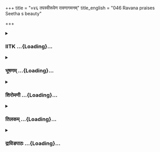 +++
title = "०४६ तपस्वीरूपेण रावणागमनम्"
title_english = "046 Ravana praises Seetha s beauty"

+++
<div caption="श्रीराम-हरिसीताराममूर्ति-घनपाठिभ्यां वचनम्" class="audioEmbed" src="https://archive.org/download/Ramayana-recitation-Sriram-harisItArAmamUrti-Ghanapaati-v2/Kanda_3/Kanda_3_ARK-046-Thapasvi_Roopena_Ravana_Agamanam.mp3"></div>

<div class="js_include collapsed" newlevelforh1="3" title="IITK" unfilled url="/purANam/rAmAyaNam/audIchya-pAThaH/iitk/3_araNyakANDam/04-sItApaharaNam/046_tapasvIrUpeNa_rAvaNAgamanam.md">
<details><summary><h3>IITK ...{Loading}...</h3></summary>

Lakshmana departs from the hermitage -- Ravana arrives in a saint's
robes -- praises Sita and enquires of her -- Sita reveals details about
her family to Ravana.



#### श्लोकः
##### मूलम्
तया परुषमुक्तस्तु कुपितो राघवानुजः।  
स विकाङ्क्षन्भृशं रामं प्रतस्थे नचिरादिव॥3.46.1॥

##### शब्दार्थः
तया by her, परुषम् harsh, उक्तः said, सः he, राघवानुजः brother of Rama, कुपितः angry, भृशम् very much, विकांक्षन्  wished, न चिरादिव very soon, रामम् to Rama, प्रतस्थे  went.

##### आङ्ग्लानुवादः
Lakshmana, brother of Rama, hurt by the harsh words of Sita, hastened with Rama's wellbeing in mind.



#### श्लोकः
##### मूलम्
तदासाद्य दशग्रीवः क्षिप्रमन्तरमास्थितः।  
अभिचक्राम वैदेहीं परिव्राजकरूपधृक्॥3.46.2॥

##### शब्दार्थः
अन्तरम् inside, आस्थितः in hiding, दशग्रीवः tenheaded Ravana, तत् there, आसाद्य assuming, परिव्राजकरूपधृक् assuming the form of a wandering mendicant, वैदेहीम् to Vaidehi, अभिचक्राम approached.

##### आङ्ग्लानुवादः
The tenheaded Ravana who was in hiding assumed the guise of a wandering mendicant and approached Sita.



#### श्लोकः
##### मूलम्
श्लक्ष्णकाषायसंवीतश्शिखी छत्री उपानही।  
वामे चांसेऽवसज्याथ शुभे यष्टिकमण्डलू॥3.46.3॥  
परिव्राजकरूपेण वैदेहीमन्वपद्यत।

##### शब्दार्थः
अथ then, श्लक्ष्णकाषायसंवीतः wearing fine orange robes, शिखी with knotted hair on the head, छत्री with a parasol, उपानही wearing sandals, वामे अंसे on his left shoulder, शुभे  
auspicious, यष्टिकमण्डलू staff and water pot, आसज्य hung to the shoulder, परिव्राजकरूपेण as  a mendicant, वैदेहीम् to Vaidehi, अन्वपद्यत walked towards.

##### आङ्ग्लानुवादः
And then Ravana wearing fine orange robes, with hair knotted on the head, carrying a parasol, wearing sandals, hanging a kamandalu (waterpot), and a staff on the auspicious left shoulder walked towards Vaidehi like a mendicant.



#### श्लोकः
##### मूलम्
तामाससादातिबलो भ्रातृभ्यां रहितां वने॥3.46.4॥  
रहितां चन्द्रसूर्याभ्यां सन्ध्यामिव महत्तमः।

##### शब्दार्थः
अतिबलः mighty Ravana, वने in the forest, भ्रातृभ्याम् with both brothers, रहिताम् in the absence of, ताम् them, चन्द्रसूर्याभ्याम् by both Sun and Moon, सन्ध्याम् in the evening twilight, महत् great, तमः इव like darkness, आससाद reached.

##### आङ्ग्लानुवादः
Mighty Ravana approached Sita deprived of both the brothers, Like darkness encompasses the evening twilight in the absence of the Sun and the Moon.



#### श्लोकः
##### मूलम्
तामपश्यत्ततो बालां रामपत्नीं यशस्विनीम्॥3.46.5॥  
रोहिणीं शशिना हीनां ग्रहवद्भृशदारुणः।

##### शब्दार्थः
ततः then, भृशदारुणः extremely cruel, यशस्विनीम् illustrious lady, रामपत्नीम् Rama's wife, बालाम् young lady, ताम् her, शशिना Moon, हीनाम् without, रोहिणीम्  at  Rohini, ग्रहवत् like planet Ketu, अपश्यत् gazed.

##### आङ्ग्लानुवादः
The extremely cruel Ravana saw the illustrious young wife of Rama just as Ketu looks at Rohini star in the absence of the Moon.



#### श्लोकः
##### मूलम्
तमुग्रतेजःकर्माणं जनस्थानरूहा द्रुमाः॥3.46.6॥  
समीक्ष्य सम्प्रकम्पन्ते न प्रवाति च मारुतः।

##### शब्दार्थः
उग्रतेजःकर्माणम् of ferocious activities, तम् him, समीक्ष्य  saw, जनस्थानरुहाः at Janasthana, महाद्रुमाः huge trees, सम्प्रकम्पन्ते  shaken up, मारुतः च even the wind, न प्रवाति blows not.

##### आङ्ग्लानुवादः
Seeing the ferocious Ravana, the huge trees at Janasthana shook vidently. Even the wind ceased to blow.



#### श्लोकः
##### मूलम्
शीघ्रस्रोताश्च तं दृष्ट्वा वीक्षन्तं रक्तलोचनम्॥3.46.7॥  
स्तिमितं गन्तुमारेभे भयाद्गोदावरी नदी।

##### शब्दार्थः
शीघ्रस्रोताः swiftflowing, गोदावरीनदी river Godavari, रक्तलोचनम् bloodred eyes, वीक्षन्तम् looked at, तम् him, दृष्ट्वा on seeing, भयात् out of fear, स्तिमितम् slow, गन्तुम् आरेभे started flowing

##### आङ्ग्लानुवादः
Seeing Ravana with his bloodred eyes, the swiftflowing river Godavari slowed down out of fear.



#### श्लोकः
##### मूलम्
रामस्य त्वन्तरप्रेप्सुर्दशग्रीवस्तदन्तरे॥3.46.8॥  
उपतस्थे च वै देहीं भिक्षुरूपेण रावणः।

##### शब्दार्थः
रामस्य Rama's, अन्तरप्रेप्सुः waiting for a chance, दशग्रीवः tenheaded, रावणः Ravana, तदन्तरे  in his absence, भिक्षुरूपेण disguised in the form of a mendicant, वैदेहीम् to Vaidehi, उपतस्थे went close.

##### आङ्ग्लानुवादः
The tenheaded Ravana who was waiting for Rama's absence now got it. Disguised as a mendicant he stepped toward to where Sita was.



#### श्लोकः
##### मूलम्
अभव्यो भव्यरूपेण भर्तारमनुशोचतीम्॥3.46.9॥  
अभ्यवर्तत वैदेहीं चित्रामिव शनैश्चरः।

##### शब्दार्थः
अभव्यः evil one, भर्तारम् about husband, अनुशोचतीम्  worried , वैदेहीम् to Vaidehi, भव्यरूपेण disguised like a holy man, शनैश्चरः like the Saturn moving to, चित्रामिव towards Chitra , अभ्यवर्तत stood near.

##### आङ्ग्लानुवादः
The evilminded Ravana in the guise of a holy man, like Saturn moves towards Chitra  
star, came close to Sita who was brooding over her husband.



#### श्लोकः
##### मूलम्
स पापो भव्यरूपेण तृणैः कूप इवावृतः॥3.46.10॥  
अतिष्ठत्प्रेक्ष्य वैदेहीं रामपत्निं यशस्विनीम्।

##### शब्दार्थः
कूपः well, तृणै by grass, भव्यरूपेण disguised like a holy man, आवृतः concealed, इव like, सः he, पापः that sinner, यशस्विनीम् illustrious, रामपत्नीम् Rama's wife, वैदेहीम् Vaidehi, प्रेक्ष्य after seeing, अतिष्ठत् stood.

##### आङ्ग्लानुवादः
Just like a well is concealed by an overgrowth of grass, Ravana guised as a holy man stood looking at illustrious Sita, the wife of Rama.



#### श्लोकः
##### मूलम्
शुभां रुचिरदन्तोष्ठीं पूर्णचन्द्रनिभाननाम्॥3.46.11॥  
आसीनां पर्णशालायां बाष्पशोकाभिपीडिताम्।  
स तां पद्मपलाशाक्षीं पीतकौशेयवासिनीम्॥3.46.12॥  
अभ्यगच्छत वैदेहीं दुष्टचेता निशाचरः।

##### शब्दार्थः
दुष्टचेताः wicked, सः निशाचरः that nightwalker, शुभाम् auspicious lady, रुचिरदन्तोष्ठीम् lwith lovely teeth and lips, पूर्णचन्द्रनिभाननाम् face like the fullmoon, पर्णशालायाम् in the cottage, आसीनाम् seated, बाष्पशोकाभिपीडिताम् tormented by tears of grief, पद्मपलाशाक्षीम् eyes like lotus petals, पीतकौशेयवासिनीम् clad in yellow silk, तां वैदेहीम् that Vaidehi, अभ्यगच्छत came close.

##### आङ्ग्लानुवादः
The wicked demon came close to that auspicious princess from Videha sitting in the cottage Her face was like the full moon. Her teeth and lips were lovely. She was clad in yellow silk. Her eyes were like lotus petals tormented by tears of grief.



#### श्लोकः
##### मूलम्
स मन्मथशराविष्टो ब्रह्मघोषमुदीरयन्॥3.46.13॥  
अब्रवीत्प्रश्रितं वाक्यं रहिते राक्षसाधिपः।

##### शब्दार्थः
मन्मथशराविष्टः struck by the arrows of the god of love, सः राक्षसाधिपः that lord of the demons, ब्रह्मघोषम् chanting from the Vedas, उदीरयन् while chanting, रहिते in a solitary spot, प्रश्रितम् humbly, वाक्यम् these words, अब्रवीत् spoke.

##### आङ्ग्लानुवादः




#### श्लोकः
##### मूलम्
तामुत्तमां स्त्रियं लोके पद्महीनामिव श्रियम्॥3.46.14॥  
विभ्राजमानां वपुषा रावणः प्रशशंस ह।

##### शब्दार्थः
लोके in the world, उत्तमाम् the best, स्त्रियम् lady, पद्महीनाम् without a lotus, श्रियम् इव like goddess of wealth, वपुषा with her body, विभ्राजमानाम् shining, ताम् her, रावणः Ravana, प्रशशंस ह he praised.

##### आङ्ग्लानुवादः
Sita was the most lovely lady of the world shining in beauty. She was like the goddess of wealth (Laxmi) without her lotus. Ravana praised her thusः



#### श्लोकः
##### मूलम्
का त्वं काञ्चनवर्णाभे पीतकौशेयवासिनि॥3.46.15॥  
कमलानां शुभां मालां पद्मिनीव हि बिभ्रती।

##### शब्दार्थः
काञ्चनवर्णाभे of golden hue, पीतकौशेयवासिनि clad in yellow silk, पद्मिनीव like a lotus pond, कमलानाम् of lotuses, शुभाम् auspicious, मालाम् garland, बिभ्रती wearing, त्वम् you, का who are you?

##### आङ्ग्लानुवादः
Who are you with a golden complexion, clad in yellow silk, and looking like a lotuspond and wearing an auspicious lotus garland?



#### श्लोकः
##### मूलम्
ह्रीः कीर्तिः श्रीश्शुभा लक्ष्मीरप्सरा वा शुभानने॥3.46.16॥  
भूतिर्वा त्वं वरारोहे रतिर्वा स्वैरचारिणी।

##### शब्दार्थः
शुभानने lady of beautiful face, वरारोहे with lovely things, त्वम् you, ह्रीः shyness personified, कीर्तिः goddess of fame, शुभा auspicious, श्रीः or goddess of wealth, लक्ष्मीः or Lakshmi,  
अप्सरा वा  or apsara?, भूतिर्वा Bhuti, goddess of fortune, स्वैरचारिणी Rati who makes at will freely, रतिर्वा or Rati, golden of love.

##### आङ्ग्लानुवादः
O lady with a beautiful face, with lovely thighs, are you 'hri', shyness personified? Are you the auspicious lovely Lakshmi, the  goddess of wealth? Are you the goddess of fame? Are you an apsara? Are you Bhuti, the goddess of fortune? Or are you Rati, the goddess of love moving at your free will ?



#### श्लोकः
##### मूलम्
समाश्शिखरिणस्स्निग्धाः पाण्डुरा दशनास्तव॥3.46.17॥  
विशाले विमले नेत्रे रक्तान्ते कृष्णतारके।

##### शब्दार्थः
दशनाः teeth, समाः even, शिखरिणः pointed, स्निग्धाः shining, तव your, पाण्डुराः pale white, नेत्रे eyes, विशाले large, विमले clear, रक्तान्ते having reddish tinge, कृष्णतारके having dark pupils.

##### आङ्ग्लानुवादः
Your teeth are even and pointed, white and beautiful.Your eyes are large and clear and sparkling with dark pupils with a red tinge at the corner.



#### श्लोकः
##### मूलम्
विशालं जघनं पीनमूरू करिकरोपमौ॥3.46.18॥  
एतावुपचितौ वृत्तौ संहतौ सम्प्रवल्गितौ।  
पीनोन्नतमुखौ कान्तौ स्निग्धौ तालफलोपमौ॥3.46.19॥  
मणिप्रवेकाभरणौ रुचिरौ ते पयोधरौ।

##### शब्दार्थः
विशालम् big, जघनम् hips, पीनम् stout, ऊरू thighs, करिकरोपमौ like the elephant's trunk, ते your, एताः these two, मणिप्रवेकाभरणौ adorned with gems, पयोधरौ breasts, उपचितौ wellformed, वृत्तौ round, संहतौ coming together, सम्प्रवल्गितौ drooping due to weight, पीनोन्नतमुखौ  are stout and nipples projecting, कान्तौ shining, स्निग्धौ delightful, तालफलोपमौ like two palm friuts, रुचिरौ adding beauty.

##### आङ्ग्लानुवादः
Your big hips are stout and strong, Your smooth thighs are like the trunk of an elephant, your breasts adorned with gems, are round and robust like palm fruits and drooping with heaviness with projected stiff nipples, shining and delightful, adding beauty.



#### श्लोकः
##### मूलम्
चारुस्मिते चारुदति चारुनेत्रे विलासिनि॥3.46.20॥  
मनो हरसि मे कान्ते नदी कूलमिवाम्भसा।  
करान्तमितमध्यासि सुकेशी संहतस्तनी॥3.46.21॥

##### शब्दार्थः
चारुस्मिते lady  with an elegant smile, चारुदति lady of lovely teeth, चारुनेत्रे beautiful eyes, विलासिनि lovely lady, कान्ते attractive lady, नदी river, अम्भसा with water, कूलमिव like a river bank, मे my, मनः mind, हरसि  capturing, करान्तमितमध्या  slender waist could be compassed with fist, सुकेशी of beautiful hair, संहतस्तनी breasts rubbing agaist each other, असि you are.

##### आङ्ग्लानुवादः
O lady with an elegant smile, beautiful teeth, lovely  eyes you are enticing.Your slender waist can be compassed by my fist.Your hair is beautiful and your large breasts are rubbing against each other.You are capturing my mind  just as the flow of water in a river  touches its banks.



#### श्लोकः
##### मूलम्
नैव देवी न गन्धर्वी न यक्षी न च किन्नरी।  
नैवंरूपा मया नारी दृष्टपूर्वा महीतले॥3.46.22॥

##### शब्दार्थः
मया by  me, महीतले on this earth, एवं रूपा such a beauty, नारी lady, न दृष्टपूर्वा not seen earlier, देवी O goddess, नैव neither, गन्धर्वी gandharva woman, न not even, यक्षी yakshi, न not, किन्नरी kinnera woman.

##### आङ्ग्लानुवादः
O beautiful lady I have not seen such a beauty earlier either among goddesses or among gandharavis, or yakshis or even among kinneris.



#### श्लोकः
##### मूलम्
रूपमग्र्यं च लोकेषु सौकुमार्यं वयश्चते।  
इह वासश्च कान्तारे चित्तमुन्मादयन्ति मे॥3.46.23॥

##### शब्दार्थः
लोकेषु in the world, अग्र्यम् the best, ते your, रूपम् beauty, सौकुमार्यम् tenderness, वयश्च youth, इह here, कान्तारे in this forlorn forest, वासश्च living, मे my, चित्तम् heart, उन्मादयन्ति  
are maddening.

##### आङ्ग्लानुवादः
You are the most beautiful among women in the world. With all your tenderness and youth you are living in this forlorn forest. This maddens my heart.



#### श्लोकः
##### मूलम्
सा प्रतिक्राम भद्रं ते नैवं वस्तुमिहार्हसि।  
राक्षसानामयं वासो घोराणां कामरूपिणाम्॥3.46.24॥

##### शब्दार्थः
सा such a lady, प्रतिक्राम move out, ते of yours, भद्रम् safety, इह here, एवम् in this way, वस्तुम् to reside, न अर्हसि not proper, अयम् this is, घोराणाम् horrible, कामरूपिणाम् who can change their form at will, राक्षसानाम् of demons, वासः dwelling place.

##### आङ्ग्लानुवादः
It is not safe for a lady like you to reside here. Move out at once. This is only fit for the dwelling of horrible demons who can change their form at will.



#### श्लोकः
##### मूलम्
प्रासादाग्राणि रम्याणि नगरोपवनानि च।  
सम्पन्नानि सुगन्धीनि युक्तान्याचरितुं त्वया॥3.46.25॥

##### शब्दार्थः
प्रासादाग्राणि terraces of palaces, रम्याणि beautiful, सम्पन्नानि luxurious, सुगन्धीनि fragrant, नगरोपवनानि च city gardens, त्वया yourself, आचरितुम् to stroll, युक्तानि deserve.

##### आङ्ग्लानुवादः
You deserve to stroll in the terraces of palaces, in beautiful, luxurious and fragrant city gardens.



#### श्लोकः
##### मूलम्
वरं माल्यं वरं भोज्यं वरं वस्त्रं च शोभने।  
भर्तारं च वरं मन्ये त्वद्युक्तमसितेक्षणे॥3.46.26॥

##### शब्दार्थः
असितेक्षणे  black eyed lady, शोभने O beauty, वरम् best of, माल्यम् garlands, वरम् best of, भोज्यम् food, वरम् best of, वस्त्रम् clothes, वरम् choicest, भर्तारं च and husband, त्वद्युक्तम् suitable for you, मन्ये I think.

##### आङ्ग्लानुवादः
O beautiful, blackeyed lady, I think you deserve the best of garlands, best of food,  
and clothes and a suitable husband.



#### श्लोकः
##### मूलम्
का त्वं भवसि रुद्राणां मरुतां वा वरानने।  
वसूनां वा वरावोहे देवता प्रतिभासि मे॥3.46.27॥

##### शब्दार्थः
वरानने O beautiful lady, वरारोहे O with beautiful buttocks lady, त्वम् you, का भवसि who are you, रुद्राणाम् among Rudras, मरुतां वा or Maruta's, वसूनां वा or Vasus, मे to me, देवता goddess, प्रतिभासि you appear.

##### आङ्ग्लानुवादः
O best of women O lady with beautiful buttocks  can you be one  of the Rudras or Maruts or Vasus? To me, you appear like a goddess.



#### श्लोकः
##### मूलम्
नेह गच्छन्ति गन्धर्वा न देवा न च किन्नराः।  
राक्षसानामयं वासः कथं नु त्वमिहागता॥3.46.28॥

##### शब्दार्थः
इह here, गन्धर्वाः gandharva, न गच्छन्ति do not go this way, देवाः gods, न not, किन्नराः च and kinnara, न not, अयम् this is, राक्षसानाम् for demons, वासः dwelling place, त्वम् you, कथम् how, इह here, आगता came?

##### आङ्ग्लानुवादः
Neither gandharvas, nor kinnaras, nor gods move here. This is only a dwelling place for the demons. How did you come here ?



#### श्लोकः
##### मूलम्
इह शाखामृगास्सिंहा द्वीपिव्याघ्रमृगास्तथा।  
ऋक्षास्तरक्षवः कङ्काः कथं तेभ्यो न बिभ्यसि॥3.46.29॥

##### शब्दार्थः
इह here, शाखामृगाः monkeys, सिंहाः lions, द्वीपिव्याघ्रमृगाः panthers, tigers and other wild animals, तथा so also, ऋक्षाः bears, तरक्षवः hyenas, कङ्काः Kanka birds, तेभ्यः by them, कथम् how is it, न बिभ्यसि you are not frightened.

##### आङ्ग्लानुवादः
There are monkeys, lions, panthers, tigers, hyenas, bears, kanka birds and other wild animals here. How is it that you are not afraid of them?



#### श्लोकः
##### मूलम्
मदान्वितानां घोराणां कुञ्जराणां तरस्विनाम्।  
कथमेका महारण्ये न बिभेषि वरानने॥3.46.30॥

##### शब्दार्थः
वरानने beautiful lady, महारण्ये in dense woods, मदान्वितानाम्  in rut, घोराणाम् fierce, तरस्विनाम् swift and powerful, कुञ्जराणाम् of elephants, एका alone, कथम् how, न बिभेषि are you not scared of them?

##### आङ्ग्लानुवादः
O Charming lady how is it that although alone you are not afraid of the dreadful, swift, powerful wild animals like elephants in rut ?



#### श्लोकः
##### मूलम्
कासि कस्य कुतश्चित्त्वं किं निमित्तं च दण्डकान्।  
एका चरसि कल्याणि घोरान्राक्षससेवितान्॥3.46.31॥

##### शब्दार्थः
कल्याणि O auspicious lady, त्वम् you, का असि who are you, कस्य to whose, कुतश्चित् where did you come from ?, राक्षससेवितान् inhabited by demons, घोरान् terrible, दण्डकान् Dandaka, एका alone, किं निमित्तम् for what reason, चरसि you roam.

##### आङ्ग्लानुवादः
Who are you, O auspicious lady ? Who are your people? Why are you here? From where have you come? For what reason are you going about alone in this fierce Dandaka tract, inhabited by demons?



#### श्लोकः
##### मूलम्
इति प्रशस्ता वैदेही रावणेन दुरात्मना।  
द्विजातिवेशेण हि तं दृष्ट्वा रावणमागतम्॥3.46.32॥  
सर्वैरतिथिसत्कारैः पूजयामास मैथिली।

##### शब्दार्थः
दुरात्मना by the villain, रावणेन by Ravana, इति thus, प्रशस्ता praised, मैथिली Maithili, वैदेही princess of Videha, द्विजातिवेशेण in the guise of a brahmin, आगतम् come, तं रावणम् that Ravana, दृष्ट्वा after seeing, सर्वैः with all, अतिथिसत्कारैः  with hospitality, पूजयामास  honoured him.

##### आङ्ग्लानुवादः
Seeing Ravana, a villain in the guise of a brahmin praising her, Sita, the princess of  
Videha, honoured him with all hospitality.



#### श्लोकः
##### मूलम्
उपनीयासनं पूर्वं पाद्येनाभिनिमन्त्र्य च॥3.46.33॥  
अब्रवीत्सिद्धमित्येव तदा तं सौम्यदर्शनम्।

##### शब्दार्थः
तदा then, पूर्वम् first, आसनम् seat, उपनीय brought, पाद्येन water for his feet, अभिनिमन्त्र्य  च and inviting (for food), सौम्यदर्शनम् lovelylooking, तम् to him, सिद्धम् food ready, इत्येव  in this way, अब्रवीत् said.

##### आङ्ग्लानुवादः
She offered the handsome guest a seat first and then water for washing his feet with, and then invited him for food.



#### श्लोकः
##### मूलम्
द्विजातिवेषेण समीक्ष्य मैथिली समागतं पात्रकुसुम्भधारिणम्।  
अशक्यमुद्वेष्टुमपायदर्शनम् न्यमन्त्रयद्ब्राह्मणवत्तदाङ्गना॥3.46.34॥

##### शब्दार्थः
तदा then, मैथिली Maithili, अङ्गना lady, द्विजातिवेशेण in the guise of a brahmin, समागतम् having come, पात्रकुसुम्भधारिणम् holding a bottlegourd as a begging bowl, उद्वेष्टुम् to hate, अशक्यम् not possible, अपायदर्शनम् dangerous intention, ब्राह्मणवत् brahmin, न्यमन्त्रयत् she invited.

##### आङ्ग्लानुवादः
Sita, being a lady, was unable to doubt him since he came in the guise of a brahmin, holding a bottlegourd and a begging bowl. Without knowing his illintention she invited him in, mistaking him for a brahmin.



#### श्लोकः
##### मूलम्
इयं बृसी ब्राह्मण काममास्यतामिदं च पाद्यं प्रतिगृह्यतामिति।  
इदं च सिद्धं वनजातमुत्तमं त्वदर्थमव्यग्रमिहोपभुज्यताम्॥3.46.35॥

##### शब्दार्थः
ब्राह्मण O brahmin, इयम् this is, बृसी the seat of an ascetic, कामम् freely, आस्यताम् be seated, इदम् this is, पाद्यम् water for washing feet, प्रतिगृह्यताम् please take, इति these, इदम् this is, उत्तमम् best, वनजातम् available in the forest, त्वदर्थम् for you, सिद्धम् kept ready, इह here, अव्यग्रम् without hesitation, उपभुज्यताम् please eat.

##### आङ्ग्लानुवादः
O brahmin, here is the seat for you. Feel free to sit. Here is water to wash your feet with. This is the best of food for you collected from the forest. Please partake this without hesitation.



#### श्लोकः
##### मूलम्
निमन्त्र्यमाणः प्रतिपूर्णभाषिणीं नरेन्द्रपत्नीं प्रसमीक्ष्य मैथिलीम्।  
प्रसह्य तस्याहरणे धृतं मनः समर्पयत्स्वात्मवधाय रावणः॥3.46.36॥

##### शब्दार्थः
निमन्त्र्यमाणः as he was being invited, रावणः Ravana, प्रतिपूर्णभाषिणीम् softspoken, नरेन्द्रपत्नीम् wife of the king, मैथिलीम् Maithili, प्रसमीक्ष्य looking at her, स्वात्मवधाय for his own destruction, प्रसह्य forcibly, तस्याः her, हरणे to abduct, मनः set his mind, धृतम् intent upon, समर्पयत् presented.

##### आङ्ग्लानुवादः
Ravana was observing the princess from Mithila, wife of a king inviting him  and speaking to him in cordial manner. Looking at her, he resolved to  abduct her forcibly, inviting his own death.



#### श्लोकः
##### मूलम्
ततः सुवेषं मृगयागतं पतिं प्रतीक्षमाणा सहलक्ष्मणं तदा।  
विवीक्षमाणा हरितं ददर्श तन्महद्वनं नैव तु रामलक्ष्णौ॥3.46.37॥

##### शब्दार्थः
ततः then, सुवेषम् that beautiful form of Rama, मृगयागतम् gone to hunt the deer, सहलक्ष्मणम् along with Lakshmana, पतिम् husband, प्रतीक्षमाणा while waited, तदा then, विवीक्षमाणा  while she looked with eagerness, हरितम् green, तत् that, महत् dense, वनम् forest, ददर्श saw, रामलक्ष्मणौ तु for Rama and Lakshmana, नैव not seen.

##### आङ्ग्लानुवादः
Sita looked out for the beautiful figure of Rama who had gone to hunt the deer along with Lakshmana. Waiting eagerly for her husband, she only saw the vast stretch of green forest  but not Rama and Lakshmana.  

#### समाप्तिः
 श्रीमद्रामायणे वाल्मीकीय आदिकाव्ये अरण्यकाण्डे षट्चत्वारिंशस्सर्गः॥  
Thus ends the fortysixth sarga of Aranyakanda of the holy Ramayana the first epic composed by sage Valmiki.

</details>
</div>
<div class="js_include collapsed" newlevelforh1="3" title="भूषणम्" unfilled url="/purANam/rAmAyaNam/audIchya-pAThaH/TIkA/bhUShaNa_iitk/3_araNyakANDam/04-sItApaharaNam/046_tapasvIrUpeNa_rAvaNAgamanam.md">
<details><summary><h3>भूषणम् ...{Loading}...</h3></summary>



तया परुषमुक्तस्तु कुपितो राघवानुजः ।  

स विकांक्षन् भृशं रामं प्रतस्थे नचिरादिव  ॥  ३।४६।१  ॥   

अथ सीतायाः लक्ष्मणविषयपरुषभाषणफलं दर्शयत्येकादशभिः सर्गैः ।
रावणप्रलोभनमाह षट्चत्वारिंशे तया परुषमित्यादि । विकाङ्क्षन् अनिच्छन्नेव
राममुद्दिश्य प्रतस्थे । नचिरादिव अविलम्बितमेव । इवशब्दो वाक्यालङ्कार इति
वा । यद्वा नचिरादिव सीतात्यागासहिष्णुतया पादौ पश्चादाकर्षतः
रामप्राप्तित्वरा तु पुरतः कर्षतीतीवशब्दस्य भावः  ॥  ३।४६।१  ॥   

  

तदासाद्य दशग्रीवः क्षिप्रमन्तरमास्थितः ।  

अभिचक्राम वैदेहीं परिव्राजकरूपधृत्  ॥  ३।४६।२  ॥   

तदिति । आस्थितः अवकाशं प्रतीक्षमाणः स्थितो दशग्रीवः । तदेव अन्तरम्
अवकाशम् । आसाद्य वैदेहीम् अभिचक्राम आभिमुख्येनाजगाम । परिव्राजको भिक्षुः
तस्य रूपं लिङ्गं धारयतीति परिव्राजकरूपधृत्  ॥  ३।४६।२  ॥   

  

श्लक्ष्णकाषायसंवीतः शिखी छत्त्री उपानही ।  

वामे चांसे ऽवसज्याथ शुभे यष्टिकमण्डलू ।  

परिव्राजकरूपेण वैदीहीं समुपागमत्  ॥  ३।४६।३  ॥   

परिव्राजकलिङ्गान्याह श्लक्ष्णेति । शिखी अदन्तत्वाभावे ऽपि
व्रीह्यादित्वादिनिः । छत्त्रीत्यत्र वाक्यसन्धेरनित्यत्वेन यणभावः ।
उपानहीत्यत्र इनिरार्षः । यष्टिः त्रिदण्डम् । शिखीत्यनेन साहचर्यात् ।
अत्र धर्मप्रधानजनककुलनन्दियाः सीताया विश्वासाय धृतत्वादित्थमेव
यतिलिङ्गमिति दर्शितम् । तथाहाङ्गिराः "यतेर्लिङ्गं प्रवक्ष्यामि येनासौ
लक्ष्यते यतिः । बह्मसूत्रं त्रिदण्डं च वस्त्रं जन्तुनिवारणम् । शिक्यं
पात्रं बृसी चैव कौपीनं कटिवेष्टनम् । यस्यैतद्विद्यते लिङ्गं स यतिर्नेतरो
यतिः  ॥ " इति। परिव्राजकरूपेणेत्यनेन ब्रह्मसूत्रादिकमुक्तम्। समुपागमदिति
प्रतिपाद्यार्थभेदात् पुनः पुनः क्रियापदप्रयोगः  ॥  ३।४६।३  ॥   

  

तामाससादातिबलो भ्रातृभ्यां रहितां वने ।  

रहितां चन्द्रसूर्याभ्यां सन्ध्यामिव महत्तमः  ॥  ३।४६।४  ॥   

तामिति । भ्रातृभ्यां रामलक्ष्मणाभ्याम् । महत्तम इत्यभूतोपमा, सन्ध्यायां
महतस्तमसो ऽसम्भवात्  ॥  ३।४६।४  ॥   

  

तामपश्यत्ततो बालां रामपत्नीं यशस्विनीम् ।  

रोहिणीं शशिना हीनां ग्रहवद् भृशदारुणः  ॥  ३।४६।५  ॥   

तामिति । ग्रहः अङ्गारकः शनैश्चरो वा स रोहिणीमिव भृशदारुणो
रावणस्तामपश्यत् । यथा रोहिण्याः क्रूरग्रहवीक्षणं लोकानर्थकरं तथा रावणस्य
सीतावीक्षणमिति भावः  ॥  ३।४६।५  ॥   

  

तमुग्रं पापकर्माणं जनस्थानरुहा द्रुमाः ।  

समीक्ष्य न प्रकम्पन्ते न प्रवाति च मारुतः  ॥  ३।४६।६  ॥   

दारुणत्वं प्रकटयति तमुग्रमिति  ॥  ३।४६।६  ॥   

शीघ्रस्रोताश्च तं दृष्ट्वा वीक्षन्तं रक्तलोचनम् ।  

स्तिमितं गन्तुमारेभे भयाद्गोदावरी नदी  ॥  ३।४६।७  ॥   

शीघ्रस्रोताः शीघ्रप्रवाहा । वीक्षन्तं वीक्षमाणम् । स्तिमितमिति
क्रियाविशेषणम्  ॥  ३।४६।७  ॥   

  

रामस्य त्वन्तरप्रेप्सुर्दशग्रीवस्तदन्तरे ।  

उपतस्थे च वैदेहीं भिक्षुरूपेण रावणः  ॥  ३।४६।८  ॥   

रामस्येति । रामस्य अन्तरप्रेप्सुः विश्लेषान्वेषी । तदन्तरे तस्मिन्नवकाशे
। प्रथमं सीतामुद्दिश्य गमनम् अथाश्रमसमीपगमनं ततः सीतादर्शनं ततः
सन्निकर्षगमनमिति क्रमः  ॥  ३।४६।८  ॥   

  

अभव्यो भव्यरूपेण भर्तारमनुशोचतीम् ।  

अभ्यवर्तत वैदेहीं चित्रामिव शनैश्चरः  ॥  ३।४६।९  ॥   

अथाभिमुखगमनमाह अभव्य इति । अभव्यः दुर्जनः । भव्यरूपेण सुजनरूपेण ।
अनुशोचतीमिति आगमशासनस्यानित्यत्वान्नुमभावः  ॥  ३।४६।९  ॥   

  

स पापो भव्यरूपेण तृणैः कूप इवावृतः ।  

अतिष्ठत्प्रेक्ष्य वैदेहीं रामपत्नीं यशस्विनीम्  ॥  ३।४६।१०  ॥   

स इति । पापः अन्तः पापात्मा । भव्यरूपेम बाह्याकारेणोपलक्षितः  ॥  ३।४६।१०
 ॥   

  

शुभां रुचिरदन्तोष्ठीं पूर्णचन्द्रनिभाननाम् ।  

आसीनां पर्णशालायां बाष्पशोकाभिपीडिताम्  ॥  ३।४६।११  ॥   

स तां पद्मपलाशाक्षीं पीतकौशेयवासिनीम् ।  

अभ्यगच्छत वैदेहीं दुष्टचेता निशाचरः  ॥  ३।४६।१२  ॥   

बाष्पशोकाभिपीडितां रामार्तस्वरश्रवणेन बाह्यभ्यन्तरास्वास्थ्यवतीम् ।
पीतकौशेयं वस्ते इति पीतकौशेयवासिनीम् । णिन्यन्तात् ङीप् । अभ्यगच्छत
पूर्वस्मादपि सन्निकर्षं प्राप्तः  ॥  ३।४६।११,१२  ॥   

  

स मन्मथशराविष्टो ब्रह्मघोषमुदीरयन् ।  

अब्रवीत्प्रश्रितं वाक्यं रहिते राक्षसाधिपः  ॥  ३।४६।१३  ॥   

स इति । ब्रह्मघोषम् "उपनिषदमावर्तयेत्" इत्युक्तपरिव्राजकोचितवेदघोषम् ।
प्रश्रितं विनयान्वितम् । रहिते विजनप्रदेशे  ॥  ३।४६।१३  ॥   

  

तामुत्तमां स्त्रियं लोके पद्महीनामिव श्रियम् ।  

विभ्राजमानां वपुषा रावणः प्रशशंस ह  ॥  ३।४६।१४  ॥   

तामिति । लोके उत्तमां स्त्रियमित्यन्वयः । प्रश्रितं
वाक्यमब्रवीदित्यस्यैव विवरणं प्रशशंसेति  ॥  ३।४६।१४  ॥   

  

का त्वं काञ्चनवर्णाभे पीतकौशेयवासिनि ।  

कमलानां शुभां मालां पद्मिनीव हि बिभ्रती  ॥  ३।४६।१५  ॥   

काञ्चनवर्णाभे काञ्चनतुल्यवर्णे कमलानां मालां बिभ्रती पद्मिनीव स्थिता
पद्मतुल्यमुखनयनपाणिपादविशिष्टत्वादिति भावः  ॥  ३।४६।१५  ॥   

  

ह्रीः कीर्तिः श्रीः शुभा लक्ष्मीरप्सरा वा शुभानने ।  

भूतिर्वा त्वं वरारोहे रतिर्वा स्वैरचारिणी  ॥  ३।४६।१६  ॥   

ह्रीः विष्णुपत्नी भूमिः । "ह्रीश्च ते लक्ष्मीश्च पत्न्यौ" इति श्रुतेः ।
श्रीः कमला । लक्ष्मीः कान्त्यधिष्ठानदेवता । रतिः मन्मथस्त्री ।
स्वैरचारिणी स्वतन्त्रा  ॥  ३।४६।१६  ॥   

  

समाः शिखरिणः स्निग्धाः पाण्डरा दशनास्तव ।  

विशाले विमले नेत्रे रक्तान्ते कृष्णतारके  ॥  ३।४६।१७  ॥   

विशालं जघनं पीनमूरू करिकरोपमौ  ॥  ३।४६।१८  ॥   

समाः वैषम्यरहिताः । शिखराणि अग्राणि प्रशस्तानि सन्तीति शिखरिणः ।
प्रशंसायामिनिः । कुन्दकुड्मलवत् प्रशस्ताग्रा इत्यर्थः । स्निग्धाः मसृणाः
। रक्तान्ते रक्तरेखायुक्तान्ते । जघनं कटिपुरोभागः । "पश्चान्नितम्बः
स्त्रीकट्याः क्लीबे तु जघनं पुरः" इत्यमरः  ॥  ३।४६।१७,१८  ॥   

  

एतावुपचितौ वृत्तौ संहतौ सम्प्रवल्गितौ ।  

पीनोन्नतमुखौ कान्तौ स्निग्धौ तालफलोपमौ ।  

मणिप्रवेकाभरणै रुचिरौ ते पयोधरौ  ॥  ३।४६।१९  ॥   

एताविति । उपचितौ उन्नतौ । वृत्तौ वर्तुलौ । संहतौ अन्योन्यसंश्लिष्टौ ।
सम्यक् प्रकृष्टं वल्गितं चलनं ययोस्तौ सम्प्रवल्गितौ गुरुत्वौन्नत्याभ्यां
किञ्चिच्चलन्ताविव स्थितावित्यर्थः । पीनोन्नतमुखौ क्वचित् स्तनयोः पीनत्वे
ऽप्यग्रे औन्नत्यं पीनत्वं च न स्तः तथा न भवत इमौ किन्तु पीनम् उन्नतं च
मुखं ययोस्तौ । कान्तौ काम्यमानौ । मणिप्रवेकाभरणौ मणिप्रवेकाः
मणिश्रेष्ठाः । "प्रवेकानुत्तमोत्तमौ" इत्यमरः । ते मालात्मकाः आभरणं
ययोस्तौ । रुचुरौ शोभमानौ । सूक्ष्मतरकौशेयोत्तरीयचलनवशेन हठाद् दृष्टः
प्रकारो दुरात्मना वर्ण्यते  ॥  ३।४६।१९  ॥   

  

चारुस्मिते चारुदति चारुनेत्रे विलासिनि ।  

मनोहरसि मे कान्ते नदी कूलमिवाम्भसा  ॥  ३।४६।२०  ॥   

चारुस्मित इति । चारवो दन्ता यस्याः सा चारुदती । आर्षो दन्तस्य दत्रादेशः
छन्दोवद्भावेन "छन्दसी च" इति सूत्रेण समासान्तो दन्तस्य दत्रादेशो वा
"उगितश्च" इति ङीप् । समा इत्यादिना पूर्वोक्तस्य सामान्योक्तिरियं
चारुस्मितत्वनिर्वाहाय विलासो ऽम्भस्थानीयः अतो न न्यूनोपमा  ॥  ३।४६।२०
 ॥   

  

करान्तमितमध्यासि सुकेशी संहतस्तनी  ॥  ३।४६।२१  ॥   

करान्तेति । करान्तेन करतलाङ्गुष्ठप्रदेशिनीचक्रमानेन मितं परिच्छिन्नं
मध्यं यस्याः सा । संहतस्तनीति पर्वं संहतावित्युक्तकल्पे ऽपि
पुनरुक्तिर्दुर्लभलक्षणत्वविस्मयेन  ॥  ३।४६।२१  ॥   

  

नैव देवी न गन्धर्वी न यक्षी न च किन्नरी ।  

नैवंरूपा मया नारी दृष्टपूर्वा महीतले  ॥  ३।४६।२२  ॥   

एवंरूपा देवी देवस्त्री देवलोके न दृष्टा, एवमुत्तरत्रापि योज्यम् । नारी
मनुष्यस्त्री  ॥  ३।४६।२२  ॥   

  

रूपमग्य्रं च लोकेषु सोकुमार्यं वयश्च ते ।  

इह वासश्च कान्तारे चित्तमुन्मादयन्ति मे  ॥  ३।४६।२३  ॥   

लोकेष्वग्य्रं श्रेष्ठं रूपं लावण्यं रूपादीनि कान्तारवासश्च उन्मादयन्ति
परस्परविरुद्धत्वात् । किमत्र तवागमनमिति निर्णयबुद्धिं न जनयन्तीत्यर्थः
 ॥  ३।४६।२३  ॥   

  

सा प्रतिक्राम भद्रं ते न त्वं वस्तुमिहार्हसि ।  

राक्षसानामयं वासो घोराणां कामरूपिणाम्  ॥  ३।४६।२४  ॥   

सेति । प्रतिक्राम प्रतिनिवर्तस्व, निलयमिति शेषः । वस्तुं स्थातुम्  ॥ 
३।४६।२४  ॥   

  

प्रासादाग्राणि रम्याणि नगरोपवनानि च ।  

सम्पन्नानि सुगन्धीनि युक्तान्याचरितुं त्वया  ॥  ३।४६।२५  ॥   

सम्पन्नानि समृद्धानि । आचरितुं सञ्चरितुम्  ॥  ३।४६।२५  ॥   

  

वरं माल्यं वरं भोज्यं वरं वस्त्रं च शोभने ।  

भर्तारं च वरं मन्ये त्वद्युक्तमसितेक्षणे  ॥  ३।४६।२६  ॥   

वरमिति । वरं श्रेष्ठम् । माल्यादि त्वद्युक्तं तव योग्यं मन्ये न तु
यादृशतादृशम् । एमुत्तरत्रापि । यद्वा माल्यादिकं त्वद्युक्तं
त्वत्सम्बद्धं सत् वरं प्रशस्तं भवतीति मन्ये  ॥  ३।४६।२६  ॥   

  

का त्वं भवसि रुद्राणां मरूतां वा वरानने ।  

वसूनां वा वरारोहे देवता प्रतिभासि मे  ॥  ३।४६।२७  ॥   

का त्वमिति । त्वं मे दवेता देवस्त्रीति प्रतिभासि । तत्र का त्वं किं
रुद्राणां सम्बन्धिनी उत मरुताम् आहोस्विद्वसूनां सम्बन्धिनी । वाकरः
समुच्चयार्थः । तेन किमादित्यानामित्यपि सिद्ध्यति  ॥  ३।४६।२७  ॥   

  

नेह गच्छन्ति गन्धर्वा न देवा न च किन्निराः ।  

राक्षसानामयं वासः कथं नु त्वमिहागता  ॥  ३।४६।२८  ॥   

तत्रापि संशयनिवृत्तिमाह नेहेति  ॥  ३।४६।२८  ॥   

  

इह शाखामृगाः सिंहा द्वीपिव्याघ्रमृगास्तथा ।  

ऋक्षास्तरक्षवः कङ्काः कथं तेभ्यो न बिभ्यसि  ॥  ३।४६।२९  ॥   

भयहेत्वन्तरमाह इहेति । शाखामृगाः वानराः । द्वीपं चर्म तद्योगात् द्वीपिनो
बालव्याघ्राः । व्याजिघ्रन्तीति व्याघ्राः द्वीप्यपेक्षया किञ्चिन्महान्तो
ऽमी । तरक्षवो मृगादनाः महाव्याघ्राः । न बिभ्यसि न बिभेषि । कङ्काः
मांसादा भयङ्कराकृतयः पक्षिविशेषाः  ॥  ३।४६।२९  ॥   

  

मदान्वितानां घोराणां कुञ्जराणां तरस्विनाम् ।  

कथमेका महारण्ये न बिभेषि वरानने  ॥  ३।४६।३०  ॥   

प़ञ्चम्यर्थे षष्ठी । तरस्विनां बलवताम्  ॥  ३।४६।३०  ॥   

  

का ऽसि कस्य कुतश्चित्वं किन्निमित्तं च दण्डकान् ।  

एका चरसि कल्याणि घोरान् राक्षससेवितान्  ॥  ३।४६।३१  ॥   

का ऽसीति । का ऽसि किन्नामधेया ऽसि । कस्य सम्बन्धिनी कुतः
कस्माद्देशादागता ऽसि  ॥  ३।४६।३१  ॥   

  

इति प्रशस्ता वैदेही रावणेन दुरात्मना ।  

द्विजातिवेषेण हितं दृष्ट्वा रावणमागतम् ।  

सर्वैरतिथिसत्कारैः पूजयामास मैथिली  ॥  ३।४६।३२  ॥   

इतीति । द्विजातिवेषेण सन्न्यासिवेषेण । हितं सहितम् । सत्क्रियते एभिरिति
सत्काराः पूजाद्रव्याणि तैः  ॥  ३।४६।३२  ॥   

  

उपनीयासनं पूर्वं पाद्येनाभिनिमन्त्र्य च ।  

अब्रवीत्सिद्धमित्येव तदा तं सौम्यदर्शनम्  ॥  ३।४६।३३  ॥   

उक्तं विवृणोति उपनीयेति । पाद्येन पादोदकेन । अभिनिमन्त्र्य सत्कृत्य ।
तदा पाद्यप्रदानानन्तरं सिद्धमित्येवाब्रवीत् । पक्वान्नं
सिद्धमित्यब्रवीत्  ॥  ३।४६।३३  ॥   

  

द्विजातिवेषेण समीक्ष्य मैथिली समागतं पात्रकुसुम्भधारिणम् ।  

अशक्यमुद्द्वेष्टुमपायदर्शनं न्यमन्त्रयद् ब्राह्मणवत्तदाङ्गाना  ॥  ३।४६।३४
 ॥   

उक्तमर्थं सर्गान्तश्लोकाभ्यां विवृणोति द्विजातीत्यादि । द्विजातिवेषेण
समागतम् । पात्रम् अलाबुप्रभृतिष्वेकं कुसुम्भं
महारजताख्यरञ्जकद्रव्यविशेषरक्तं वस्त्रम् । "तेन रक्तम्" इति
प्राप्तस्याणो लोप आर्षः । यद्वा कुसुम्भः कमण्डलुः । "स्यान्महारजने
क्लीबं कुसुम्भं करके पुमान्" इत्यमरः । तदुभयधारिणम् । अपाये अपहरणे
अनर्थकरणे वा दर्शनं बुद्धिर्यस्य तम् । अत एव उद्द्वेष्टुं भोजयितुमशक्यं
तं समीक्ष्य मैथिली ब्राह्मणवत् ब्राह्मणेन सदृशं यथा भवति तथा
न्यमन्त्रयत् । ब्राह्मणातिथिवन्निमन्त्रितवतीत्यर्थः । यद्वा ब्राह्मणवत्
ब्राह्मणार्हम् "तदर्हम्" इति वतिः । यद्वा मैथिली जनककुलजाततया
तद्व्यवहारपरिपाटीविज्ञातकपटवेषा ऽपि सन्न्यासिवेषधारणमात्रेण उद्द्वेष्टुं
द्वेषं कर्तुम् अशक्यं तं न्यमन्त्रयत् । "काषायदण्डमात्रेण यतिः पूज्यो न
संशयः" इति वचनादिति भावः  ॥  ३।४६।३४  ॥   

  

इयं बृसी ब्राह्मण काममास्यतामिदं च पाद्यं प्रतिगृह्यतामिति ।  

इदं च सिद्धं वनजातमुत्तमं त्वदर्थमव्यग्रमिहोपभुज्यताम्  ॥  ३।४६।३५  ॥   

सत्कारप्रकारमाह इयमिति । इंय बृसी मुनीनामासनम् । आस्यतां त्वदर्थं सिद्धं
पक्वम् इदं वनजातं कन्दमूलफलादिकम् । इह स्थले अव्यग्रमुपभुज्यताम् ।
इतिकरणस्य उत्तरश्लोके ऽन्वयः  ॥  ३।४६।३५  ॥   

  

निमन्त्र्यमाणः प्रतिपूर्णभाषिणीं नरेन्द्रपत्नीं प्रसमीक्ष्य मैथिलीम् ।  

प्रसह्य तस्या हरणे धृतं मनः समार्पयत्स्वात्मवधाय रावणः  ॥  ३।४६।३६  ॥   

निमन्त्र्यमाण इति । प्रतिपूर्णभाषिणीं सर्वं सम्पन्नमित्यतिथये वक्तव्यं
वचनं भाषमाणम् । धृतं धीरं यथा तथा मनोविशेषणं वा । तस्या हरणे मनः
समार्पयत् निहितवान्  ॥  ३।४६।३६  ॥   

  

ततः सुवेषं मृगयागतं पतिं प्रतीक्षमाणा सहलक्ष्मणं तदा ।  

विवीक्षमाणा हरितं ददर्श तन्महद्वनं नैव तु रामलक्ष्मणौ  ॥  ३।४६।३७  ॥   

इत्यार्षे श्रीरामायणे वाल्मीकीये आदिकाव्ये श्रीमदारण्यकाण्डे
षट्चत्वारिंशः सर्गः  ॥  ४६  ॥   

इत्यार्षे श्रीरामायणे वाल्मीकीये आदिकाव्ये श्रीमदारण्यकाण्डे
षट्चत्वारिंशः सर्गः  ॥  ४६  ॥   

सुवेषं शोभनाकारम् । मृगयागतं मृगयार्थं गतं पतिं प्रतीक्षमाणा
प्रतिपालयन्ती हरितं यत्र गतौ तौ तां दिशं विवीक्षमाणा विविधं पश्यन्ती ।
महद्वनमेव ददर्श रामलक्ष्मणौ तु न ददर्श  ॥  ३।४६।३७  ॥   

इति श्रीगोविन्दराजविरचिते श्रीरामायणभूषणे रत्नमेखलाख्याने
आरण्यकाण्डव्याख्याने षट्चत्वारिंशः सर्गः  ॥  ४६  ॥   



</details>
</div>
<div class="js_include collapsed" newlevelforh1="3" title="शिरोमणी" unfilled url="/purANam/rAmAyaNam/audIchya-pAThaH/TIkA/shiromaNI_iitk/3_araNyakANDam/04-sItApaharaNam/046_tapasvIrUpeNa_rAvaNAgamanam.md">
<details><summary><h3>शिरोमणी ...{Loading}...</h3></summary>



लक्ष्मणवृत्तान्तमाह--तयेत्यादिभिः । तया सीतया परुषमुक्तः अत एव कुपितः
राघवानुजः स लक्ष्मणः रामं रामदर्शनं भृशमत्यन्तं विकाङ्क्षन् इच्छन्सन् न
चिरादिव शीघ्रमेव प्रतस्थे  ॥  ३।४६।१  ॥   

  

तदेति । तदा लक्ष्मणगमनानन्तरकाले अन्तरं स्वगमनयोग्यावकाशमासाद्य प्राप्य
आस्थितः सीतापहरणविषयक आग्रहवान् अत एव परिव्राजकरूपधृक् दशग्रीवो रावणः
वैदेहीमभिचक्राम  ॥  ३।४६।२  ॥   

  

परिव्राजकचिह्नानि वर्णयन्नाह--श्लक्ष्णेति । श्लक्ष्णकाषायसंवीतः
श्लक्ष्णः स्वच्छः काषायः कषायरक्तः पटः तेन संवीतः आछादितो रावणः
शिखादिमान् स्थलद्वये ऽपि व्रीह्यादित्वादिनिः छत्रीत्यत्र संहिताया
अविवक्षया यणभावः शुभे स्वच्छे यष्टिकमण्डलू वामें ऽसे अवसज्य संधार्य
परिव्राजकरूपेण त्रिदण्डिसंन्यासरूपेण वैदेहीम् अन्ववर्तत
तदपहरणविषयकविचारमकरोत् अत्र यष्टिशब्दने त्रिदण्डग्रहणं तस्यैव
शिख्युचितत्वात् । सार्धश्लोक एकान्वयी  ॥  ३।४६।३  ॥   

  

तामिति । अतिबलो रावणः भ्रातृभ्यां रामलक्ष्मणाभ्यां रहितां तां सीतां
चन्द्रसूर्याभ्यां रहितां संध्यां महत्तम इव आससाद तदपहरणविषयकनिश्चयं चकार
 ॥  ३।४६।४  ॥   

  

तामिति । ततः वैदेहीसमीपगमनान्तरं बालां राजपुत्रीं जनकराजतनयां यशस्विनीं
सीतां भृशदारुणो रावणः शशिना हीनां रोहिणीं ग्रहवत् केतुवत् अपश्यत्  ॥ 
३।४६।५  ॥   

  

तमिति । उग्रं क्रूरं तत्र हेतुः पापकर्माणं क्रूरकर्मणां कारकं तं रावणं
संदृश्य जनस्थानगताः द्रुमाः न प्रकम्पन्ते तद्भिया न चलन्तीत्यर्थः,
मारुतश्च न प्रवाति  ॥  ३।४६।६  ॥   

  

शीघ्रेति । शीघ्रस्रोताः झटिति प्रवाहविशिष्टा गोदावरीनदी वीक्षन्तं
स्वामवलोकयन्तं तं रावणं दृष्ट्वा तद्भयात् स्तिमितं मन्दं यथा स्यात्तथा
गन्तुमारेभे  ॥  ३।४६।७  ॥   

  

रामस्येति । रामस्य अन्तरं विच्छेदं प्रेप्सुः अन्वेषणशीलः दशग्रीवो रावणः
तदन्तरे रामविच्छेदकाले भिक्षुरूपेण वैदेहीम् उपतस्थे तदाश्रमसमीपं जगाम  ॥ 
३।४६।८  ॥   

  

अभव्य इति । अभव्यः नित्यममङ्गलरूपः रावणः भर्तारमनुशोचतीमनुशोचन्तीं
वैदेहीं भव्यरूपेण शनैश्चरः चित्रामिव अभ्यवर्तत तत्समीपं प्राप  ॥  ३।४६।९
 ॥   

  

सहसेति । तृणैः आवृतः आच्छन्नः कूप इव भव्यरूपेणोपलक्षितो रावणः रामपत्नीं
वैदेहीं प्रेक्ष्य अतिष्ठत् तत्संनिधावुपाविशत्  ॥  ३।४६।१०११  ॥   

  

शुभामिति । शुभां सकलमङ्गलहेतुं रुचिरदन्तोष्ठीं स्वच्छदन्तोष्ठसहितां
पर्णशालायामासीनां बाष्पशोकाभिपीडितां बाष्पहेतुभूतशोकयुक्तां
पद्मपलाशाक्षीं पद्मपत्रनेत्रां पीतकौशेयवासिनीं वैदेहीं हृष्टचेताः
निशाचरो रावणः अभ्यगच्छत कथमेवं लोकविलक्षणं रूपमनया लब्धमित्येविचारयत्  ॥ 
३।४६।१२१३  ॥   

  

दृष्ट्वेति । कामशराविद्धः नानेच्छारूपबाणव्याप्तः राक्षसाधिपो रावणः रहिते
रामलक्ष्मणाभ्यां शून्ये समये दृष्ट्वा वैदेहीमिति शेषः, ब्रह्मघोषं
वेदशब्दमुदीरयन् पठन् प्रश्रितं वाक्यमब्रवीत् प्रशंसितुमैच्छत् अत एव
वक्ष्यमाणेन न पौनरुक्त्यम्  ॥  ३।४६।१४  ॥   

  

तामिति । त्रिलोकानां मध्ये उत्तमां सर्वश्रेष्ठां वपुषा पद्महीनां
श्रियमिव विभ्राजमानां तां सीतां रावणः प्रशशंस  ॥  ३।४६।१५  ॥   

  

तत्प्रशंसाकारमाह--रौप्येत्यादिभिः । रौप्यकाञ्चनवर्णस्य
अत्युत्तमसुवर्णवर्णस्याभा इव आभा यस्यास्तत्संबोधनम् पीतकौशेयं वस्ते
तच्छीला तत्संबोधनम्, मालां बिभ्रति संबोधनम्  ॥  ३।४६।१६  ॥   

  

ह्रीरिति । स्वैरचारिणी त्वं ह्रीरसि श्रीर्वासि श्रीः शोभासंपत्तिः
लक्ष्मीरैश्वर्यसंपत्तिरिति न पौनरुक्त्यम्  ॥  ३।४६।१७  ॥   

  

समा इति । समाः निम्नोन्नतरहिताः शिखरिणः कुन्दकुड्मलसदृशशोभनाग्रवतस्तव
दशनाः दन्ताः सन्ति रक्तान्ते अरुणप्रान्तभागे कृष्णतारके
कृष्णतारकाविशिष्टे नेत्रे स्त इति शेषः  ॥  ३।४६।१८  ॥   

  

विशालमिति । जघनं विशालं पीनं च उपचितौ उन्नतौ वृत्तौ वर्तुलौ संहतौ
परस्परं सुश्लिष्टौ संप्रगल्भितौ किंचित्कम्पयन्ताविव  ॥  ३।४६।१९  ॥   

  

पीने उन्नते मुखे ययोः  ॥  ३।४६।२०  ॥   

  

चार्विति । चारु स्मितं यस्याः तत्संबोधनम् नदी उम्भसा कूलमिव
शोभनावयवैर्मे मनो हरसि  ॥  ३।४६।२१  ॥   

  

करान्तेति । करान्तेन अङ्गुष्ठप्रदेशिनीचक्रमानेन मितं परमितं मध्यं यस्याः
सा ऽसि एवं रूपं यस्याः सा नारी देव्यादिर्मया दृष्टपूर्वा न  ॥  ३।४६।२२
 ॥   

  

रूपमिति । अग्र्यम् अत्युत्तमं ते रूपादिकम् इह राक्षससेविते कान्तारे वने
वासश्च मे चित्तमुन्मादयन्ति परस्परं
विरुद्धधर्मयोरत्युत्तमरूपादिराक्षससेवितवनवासयोः कथमेकत्र समावेश इत्यत्र
हेतोरज्ञानेन मे चित्तं भ्रमतीत्यर्थः  ॥  ३।४६।२३  ॥   

  

सेति । यतः घोराणां राक्षसानामयं वनाधिकरणको वासः त्वया तु रम्याणि
प्रासादाग्राणि संपन्नानि फलपुष्पादिसमन्वितानि नगरोपवनानि च वरं माल्यादि
च आचरितुमुपभोक्तुं युक्तानि अतः सा अत्युत्तमरूपादिविशिष्टा त्वं
प्रतिक्राम इतो गच्छ इह वस्तुं त्वं नार्हसि । सार्धश्लोकद्वयमेकान्वयि  ॥ 
३।४६।२४२६  ॥   

  

भर्तारमिति । त्वद्युक्तं त्वत्संबन्धवन्तं भर्तारमहं वरं श्रेष्ठं मन्ये
अतस्त्वं का भवसि तद्वदेत्यर्थः । ननु त्वमेव बुद्ध्या जानीहीत्यत
आह--रुद्राणां मरुतां वा वसूनां वा देवता त्वं मे प्रतिभासि  ॥  ३।४६।२७
 ॥   

  

नेति । यतो राक्षसानामयमेतद्वनाधिकरणको वासः अतः गन्धर्वादय इह न गच्छन्ति
त्वं कथमिहागता  ॥  ३।४६।२८  ॥   

  

अत्र निवासे भीत्यन्तरमप्यस्तीत्याह--इहेति । इह शाखामृगादयः सन्ति तेभ्यः
कथं न बिभ्यसे बिभेषि तत्र शाखामृगा वानरादयः
द्वीपिव्यार्घयोरिहावान्तरजातिपरत्वान्न पौनरुक्त्यम् तरक्षवो मृगादनाः
महाव्याघ्राः  ॥  ३।४६।२९  ॥   

  

मदान्वितानामिति । महारण्ये मदान्वितानामत एव घोराणां तरस्विनामतिवेगवतां
कुञ्जराणाम् एका त्वं कथं न बिभेषि संबन्धसामान्यविवक्षया षष्ठी  ॥  ३।४६।३०
 ॥   

  

का ऽसीति । का किंनामासि कस्य संबन्धिन्यसि कुतो देशात् किंनिमित्तं च
घोरान् राक्षससेवितान् दण्डकान् एका त्वं चरसि  ॥  ३।४६।३१  ॥   

  

इतीति । महात्मना अतिप्रयत्नशीलेन रावणेन प्रशस्ता कृतप्रशंसा वैदेही
विदेहकुले प्रादुर्भूता मैथिली मिथिलोद्भवा सीता द्विजातिवेषेणागतं तं
रावणं दृष्ट्वा सर्वैः अतिथिसत्कारैः पूजयामास । सार्धश्लोक एकान्वयी  ॥ 
३।४६।३२३३  ॥   

  

सत्कारप्रकारमाह--उपेति । तदा रावणप्रश्नोत्तरकाले एव पूर्वमासनमुपानीय
दत्त्वा पाद्येन अभिनिमन्त्र्य सत्कृत्य च सौम्यदर्शनं तं रावणं सिद्धं
पाकनिष्पन्नं भक्ष्यमिति शेषः, इत्यब्रवीत्  ॥  ३।४६।३४  ॥   

  

ननु संन्यासिविलक्षणवचनोच्चारणात् संन्यासित्वाभावनिश्चयात् कथमेवं सत्कारः
कृत इत्यत आह--द्विजातीति । द्विजातिवेषेण उपवीतधारित्वादिना समागतं
पात्रकुसुम्भधारिणमत एव उद्द्वेष्टुमनादर्तुमशक्यं रावणम् उपायदर्शनात्
मदुद्देश्यकोपकार एतद्विनाशहेतुरित्युपायज्ञानात् येन प्रकारेण आगतं
प्राप्तं सामग्रीजातं तथा तेन प्रकारेण न्यमन्त्रयत्  ॥  ३।४६।३५  ॥   

  

तत्प्रकारमाह--इयमिति । हे ब्राह्मण इयं वृषी ऋषियोग्यासनं कामं
यथेच्छमास्यताम् इदं पाद्यं च प्रतिगृह्यताम् उत्तममिदं वनजातं वनोद्भवं
फलादि सिद्धं पाकादिना संपन्नम् अतो ऽव्यग्रमिहोपभुज्यताम्  ॥  ३।४६।३६  ॥   

  

निमन्त्र्यमाण इति । निमन्त्र्यमाणो रावणः प्रतिपूर्णभाषिणीम्
अतिथियोग्यकृत्स्नवचनोच्चारणकर्त्रीं नरेन्द्रपत्नीं मैथिलीं प्रसमीक्ष्य
आत्मवधाय स्वविध्वंसाय प्रसह्य हठात् तस्याः मैथिल्याः हरणे मनः दृढं यथा
भवति तथा समर्पयामास  ॥  ३।४६।३७  ॥   

  

तत इति । ततः रावणाभिप्रायज्ञानानन्तरं सुवेषं नित्यं मनोहरवेषेण विशिष्टं
मृगयागतं पतिं प्रतीक्षमाणा तदागमनमिच्छन्ती अत एव निरीक्षमाणा इतस्ततो
ऽवलोकयन्ती सीता हरितवनमेव ददर्श रामलक्ष्मणौ तु नैव ददर्श  ॥  ३।४६।३८  ॥   

  

इति श्रीमद्वाल्मीकीयरामायणव्याख्याने रामायणशिरोमणावारण्यकाण्डे
षट्चत्वारिंशः सर्गः  ॥  ३।४६  ॥   

  



</details>
</div>
<div class="js_include collapsed" newlevelforh1="3" title="तिलकम्" unfilled url="/purANam/rAmAyaNam/audIchya-pAThaH/TIkA/tilaka_iitk/3_araNyakANDam/04-sItApaharaNam/046_tapasvIrUpeNa_rAvaNAgamanam.md">
<details><summary><h3>तिलकम् ...{Loading}...</h3></summary>



न चिरादिव । शीघ्रमेवेत्यर्थः । विकाङ्क्षन्विशेषेण
काङ्क्षमाणस्तत्सविधगमनमिच्छन्नित्यर्थः । काङ्क्षिः शङ्कायामपि । तेन रामं
विरुद्धं शङ्कमानः शीघ्रमितो ऽनपसरणे कार्यनाशाद्रामो ऽपि विरुद्धः
स्यादिति शङ्कमानः शीघ्रं जगामेति व्यङ्ग्यम् । अत एव
व्यवहितपूर्वसर्गान्ते मारीचस्य तथाशब्दोत्तरं सीताविषयां महतीं
चिन्तामुक्त्वा ततः पुनरपि मांसार्थमितरमृगवधप्रवृत्तिरुक्ता सा विलम्बायैव
 ॥  ३।४६।१  ॥   

  

तदा लक्ष्मणस्यापगमे ऽन्तरं रामलक्ष्मणयोरपसरणेनावकाशमासाद्य प्राप्य  ॥ 
३।४६।२  ॥   

  

शिखी उपानहीति व्रीह्यादित्वादिनिः । अनेन त्रिदण्डिसंन्यासिविशेषः सूचितः
। तदुक्तं भारते-- "रावणस्तु यतिर्भूत्वा मुण्डः कुण्डी त्रिदण्डधृक्" इति
। तत्र मुण्ड इत्यनेन जटित्वव्यावृत्तिः । कुण्डं कमण्डलुः ।
यष्टिस्त्रिदण्डात्मिका । भ्रातृभ्यां परस्परभ्रातृभ्यां रामलक्ष्मणाभ्याम्
 ॥  ३।४६।३५  ॥   

  

ग्रहवत्केतुवत् तं सन्दृश्येत्यन्वयः  ॥  ३।४६।६  ॥   

  

शीघ्रस्रोता शीघ्रप्रवाहा ऽपि तं वीक्षन्तं वीक्षमाणं दृष्ट्वा
तद्भयात्स्तिमितं मन्दं गन्तुमारेभे इत्यन्वयः  ॥  ३।४६।७  ॥   

  

अन्तरमपकारयोग्यं छिद्रम् । तदन्तरे उभयरहितदेशकाले  ॥  ३।४६।८  ॥   

  

उपतस्थे । अतिसमीपं प्रापेत्यर्थः । अनुशोचतीं तामिव  ॥  ३।४६।९  ॥   

  

चित्रां चित्राख्यनक्षत्रम् । भव्यरूपेण परमशान्तयतिरूपेण  ॥  ३।४६।१०,११
 ॥   

  

बाष्पैः शोकेन चाभिपीडिताम् । स्वयमग्नौ प्रविश्य मां रक्षसे दत्तवतीति
शोकबाष्पौ । रामयसनशङ्कयेत्यापाततो ऽर्थः  ॥  ३।४६।१२,१३  ॥   

  

ब्रह्मघोषं ब्राह्मणत्वप्रत्यभिज्ञानाय वेदघोषमुदीरयन्कुर्वन्  ॥ 
३।४६।१४,१५  ॥   

  

रौप्यकाञ्चनमुत्तमकाञ्चनम्  ॥  ३।४६।१६  ॥   

  

हीर्गौरी, श्रीरैश्वर्यप्रधाना भगवच्छक्तिः, लक्ष्मीः सौभाग्यप्रधाना,
भूतिरणिमादिसिद्धिः, रतिः कामपत्नी । स्वैरचारिणीत्वं वन आगमनात्  ॥ 
३।४६।१७ ॥   

  

प्रशशंसेत्यस्य प्रपञ्चः समा इत्यादि । समा इति समसंस्थानाः । शिखरिणः
कुन्दकुड्मलवत्प्रशस्ताग्राः  ॥  ३।४६।१८  ॥   

  

संप्रगल्भितावालिङ्गनादौ सञ्जातप्रागल्भ्यौ । "संप्रवल्गितौ" इति पाठे
आलिङ्गनोद्यतावित्यर्थः  ॥  ३।४६।१९  ॥   

  

मणिप्रवेको मणिश्रेष्ठः  ॥  ३।४६।२०  ॥   

  

नदी कर्त्री । कूलं स्वकूलम्  ॥  ३।४६।२१  ॥   

  

करान्तेनाङ्गुष्ठप्रदेशिनीचक्रप्रमाणेन मितं मध्यं यस्यास्तथाभूते  ॥ 
३।४६।२२  ॥   

  

रूपं सुकुमारतावयः कान्तारवास इति चत्त्वारि चित्तमुन्माथयन्ति विकृतं
कुर्वन्ति । प्रतिक्राम निर्गच्छ । रामचन्द्राधिष्ठितस्थाने
राक्षसपराक्रमासंभवादेवं वचनम्  ॥  ३।४६।२३२५  ॥   

  

आचरितुमुपभोक्तम् । त्वद्युक्तं त्वत्संयुक्तमाल्यादि वरम् अन्यत्तु
विफलमिति भावः  ॥  ३।४६।२६२८  ॥   

  

द्वीपिव्याघ्रौ सबिन्दुनिर्बिन्दू  ॥  ३।४६।२९  ॥   

  

तरक्षुर्मृगादनः । बिभ्यसे बिभेषि  ॥  ३।४६।३०,३१  ॥   

  

प्रशस्ता कृतप्रशंसा  ॥  ३।४६।३२  ॥   

  

द्विजातिवेषेण तमागतं रावणं दृष्ट्वा द्विजातिवेषो ऽयं रावण इति ज्ञात्वापि
। अतिथिसत्कारैरतिथियोग्यसत्कारैः  ॥  ३।४६।३३  ॥   

  

पाद्येनाभिनिमन्त्र्य सत्कृत्य । तदा पाद्यदानोत्तरकाले सौम्यदर्शनं तं
सिद्धं पक्वमन्नमित्यब्रवीत्  ॥  ३।४६।३४  ॥   

  

पात्रं कमण्डलुः कुसुम्भं तद्रक्तवस्त्रम् तदुभयधारिणम् । उपायानां
ब्राह्मणत्वप्रतिपत्त्यै रावणेन कृतानां काषायवस्त्रब्रह्यघोषदण्डादीनां
दर्शनात् । उद्द्वेष्टुमुपेक्षितुमशक्यमिति विचार्येति शेषः । तथागतं
ब्राह्मणवेषेणागतं रावणं ब्राह्मणवदेव न्यमन्त्रयत् । पाठान्तरं
त्वत्राशक्तकल्पितम् । अयमेव रक्षःसंहारोपाय इति दर्शनादित्यपि गूढमत्र  ॥ 
३।४६।३५  ॥   

  

निमन्त्रणप्रकारः-- इयं बृसीत्यादि । वनजातं वन्यपदार्थजातं त्वदर्थमेव
सिद्धं कृतं तदिहोपभुज्यताम्  ॥  ३।४६।३६  ॥   

  

एवं निमन्त्र्यमाणो रावण आत्मवधाय स्वनाशाय तस्याः प्रसह्य हरणे मनो दृढं
निश्चितं समर्पयामास सम्यग्वधाय कृतवानित्यर्थः  ॥  ३।४६।३७  ॥   

  

सुवेषं शोभनाकारम् । मृगयागतं मृगयां प्रति गतम् । हरितं श्यामम्  ॥ 
३।४६।३८  ॥   

  

इति श्रीरामाभिरामे श्रीरामीये रामायणतिलके वाल्मीकीय आदिकाव्ये
ऽरण्यकाण्डे षट्चत्वारिंशः सर्गः  ॥  ३।४६  ॥   

  



</details>
</div>
<div class="js_include collapsed" newlevelforh1="3" title="द्राविडपाठः" unfilled url="/purANam/rAmAyaNam/drAviDapAThaH/3_araNyakANDam/04-sItApaharaNam/046_tapasvIrUpeNa_rAvaNAgamanam.md">
<details><summary><h3>द्राविडपाठः ...{Loading}...</h3></summary>


तया परुषमुक्तस्तु कुपितो राघवानुजः।  
स विकाङ्क्षन् भृशं रामं प्रतस्थे नचिरादिव ॥ 3.46.1 ॥   
तदासाद्य दशग्रीवः क्षिप्रमन्तरमास्थितः।  
अभिचक्राम वैदेहीं परिव्राजकरूपधृत् ॥ 3.46.2 ॥   
वामे चांसेऽवसज्याथ शुभे यष्टिकमण्डलू।  
परिव्राजकरूपेण वैदीहीं समुपागमत् ॥ 3.46.3 ॥   
तामाससादातिबलो भ्रातृभ्यां रहितां वने।  
रहितां चन्द्रसूर्याभ्यां सन्ध्यामिव महत्तमः ॥ 3.46.4 ॥   
तामपश्यत्ततो बालां रामपत्नीं यशस्विनीम्।  
रोहिणीं शशिना हीनां ग्रहवद् भृशदारुणः ॥ 3.46.5 ॥   
तमुग्रं पापकर्माणं जनस्थानरुहा द्रुमाः।  
समीक्ष्य न प्रकम्पन्ते न प्रवाति च मारुतः ॥ 3.46.6 ॥   
शीघ्रस्रोताश्च तं दृष्ट्वा वीक्षन्तं रक्तलोचनम्।  
स्तिमितं गन्तुमारेभे भयाद्गोदावरी नदी ॥ 3.46.7 ॥   
रामस्य त्वन्तरप्रेप्सुर्दशग्रीवस्तदन्तरे।  
उपतस्थे च वैदेहीं भिक्षुरूपेण रावणः ॥ 3.46.8 ॥   
अभव्यो भव्यरूपेण भर्तारमनुशोचतीम्।  
अभ्यवर्तत वैदेहीं चित्रामिव शनैश्चरः ॥ 3.46.9 ॥   
स पापो भव्यरूपेण तृणैः कूप इवावृतः।  
अतिष्ठत्प्रेक्ष्य वैदेहीं रामपत्नीं यशस्विनीम् ॥ 3.46.10 ॥   
शुभां रुचिरदन्तोष्ठीं पूर्णचन्द्रनिभाननाम्।  
आसीनां पर्णशालायां बाष्पशोकाभिपीडिताम् ॥ 3.46.11 ॥   
स तां पद्मपलाशाक्षीं पीतकौशेयवासिनीम्।  
अभ्यगच्छत वैदेहीं दुष्टचेता निशाचरः ॥ 3.46.12 ॥   
स मन्मथशराविष्टो ब्रह्मघोषमुदीरयन्।  
अब्रवीत्प्रश्रितं वाक्यं रहिते राक्षसाधिपः ॥ 3.46.13 ॥   
तामुत्तमां स्त्रियं लोके पद्महीनामिव श्रियम्।  
विभ्राजमानां वपुषा रावणः प्रशशंस ह ॥ 3.46.14 ॥   
का त्वं काञ्चनवर्णाभे पीतकौशेयवासिनि।  
कमलानां शुभां मालां पद्मिनीव हि बिभ्रती ॥ 3.46.15 ॥   
ह्रीः कीर्तिः श्रीः शुभा लक्ष्मीरप्सरा वा शुभानने।  
भूतिर्वा त्वं वरारोहे रतिर्वा स्वैरचारिणी ॥ 3.46.16 ॥   
समाः शिखरिणः स्निग्धाः पाण्डरा दशनास्तव।  
विशाले विमले नेत्रे रक्तान्ते कृष्णतारके ॥ 3.46.17 ॥   
विशालं जघनं पीनमूरू करिकरोपमौ ॥ 3.46.18 ॥   
पीनोन्नतमुखौ कान्तौ स्निग्धौ तालफलोपमौ।  
मणिप्रवेकाभरणै रुचिरौ ते पयोधरौ ॥ 3.46.19 ॥   
चारुस्मिते चारुदति चारुनेत्रे विलासिनि।  
मनोहरसि मे कान्ते नदी कूलमिवाम्भसा ॥ 3.46.20 ॥   
करान्तमितमध्यासि सुकेशी संहतस्तनी ॥ 3.46.21 ॥   
नैव देवी न गन्धर्वी न यक्षी न च किन्नरी।  
नैवंरूपा मया नारी दृष्टपूर्वा महीतले ॥ 3.46.22 ॥   
रूपमग्य्रं च लोकेषु सोकुमार्यं वयश्च ते।  
इह वासश्च कान्तारे चित्तमुन्मादयन्ति मे ॥ 3.46.23 ॥   
सा प्रतिक्राम भद्रं ते न त्वं वस्तुमिहार्हसि।  
राक्षसानामयं वासो घोराणां कामरूपिणाम् ॥ 3.46.24 ॥   
प्रासादाग्राणि रम्याणि नगरोपवनानि च।  
सम्पन्नानि सुगन्धीनि युक्तान्याचरितुं त्वया ॥ 3.46.25 ॥   
वरं माल्यं वरं भोज्यं वरं वस्त्रं च शोभने।  
भर्तारं च वरं मन्ये त्वद्युक्तमसितेक्षणे ॥ 3.46.26 ॥   
का त्वं भवसि रुद्राणां मरूतां वा वरानने।  
वसूनां वा वरारोहे देवता प्रतिभासि मे ॥ 3.46.27 ॥   
नेह गच्छन्ति गन्धर्वा न देवा न च किन्निराः।  
राक्षसानामयं वासः कथं नु त्वमिहागता ॥ 3.46.28 ॥   
इह शाखामृगाः सिंहा द्वीपिव्याघ्रमृगास्तथा।  
ऋक्षास्तरक्षवः कङ्काः कथं तेभ्यो न बिभ्यसि ॥ 3.46.29 ॥   
मदान्वितानां घोराणां कुञ्जराणां तरस्विनाम्।  
कथमेका महारण्ये न बिभेषि वरानने ॥ 3.46.30 ॥   
काऽसि कस्य कुतश्चित्वं किन्निमित्तं च दण्डकान्।  
एका चरसि कल्याणि घोरान् राक्षससेवितान् ॥ 3.46.31 ॥   
द्विजातिवेषेण हितं दृष्ट्वा रावणमागतम्।  
सर्वैरतिथिसत्कारैः पूजयामास मैथिली ॥ 3.46.32 ॥   
उपनीयासनं पूर्वं पाद्येनाभिनिमन्त्र्य च।  
अब्रवीत्सिद्धमित्येव तदा तं सौम्यदर्शनम् ॥ 3.46.33 ॥   
द्विजातिवेषेण समीक्ष्य मैथिली समागतं पात्रकुसुम्भधारिणम्।  
अशक्यमुद्द्वेष्टुमपायदर्शनं न्यमन्त्रयद् ब्राह्मणवत्तदाङ्गाना ॥ 3.46.34 ॥   
इयं बृसी ब्राह्मण काममास्यतामिदं च पाद्यं प्रतिगृह्यतामिति।  
इदं च सिद्धं वनजातमुत्तमं त्वदर्थमव्यग्रमिहोपभुज्यताम् ॥ 3.46.35 ॥   
निमन्त्र्यमाणः प्रतिपूर्णभाषिणीं नरेन्द्रपत्नीं प्रसमीक्ष्य मैथिलीम्।  
प्रसह्य तस्या हरणे धृतं मनः समार्पयत्स्वात्मवधाय रावणः ॥ 3.46.36 ॥   
ततः सुवेषं मृगयागतं पतिं प्रतीक्षमाणा सहलक्ष्मणं तदा।  
विवीक्षमाणा हरितं ददर्श तन्महद्वनं नैव तु रामलक्ष्मणौ ॥ 3.46.37 ॥   

</details>
</div>
